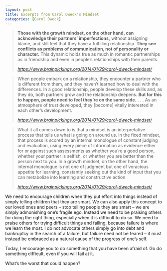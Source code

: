 ```yaml
---
layout: post
title: Excerpts from Carol Dweck's Mindset
categories: [Carol Dweck]
---
```

<blockquote class="wp-block-quote">
  <p>
    <strong>Those with the growth mindset, on the other hand, can acknowledge their partners’ imperfections,</strong> without assigning blame, and still feel that they have a fulfilling relationship. <strong>They see conflicts as problems of communication, not of personality or character.</strong> This dynamic holds true as much in romantic partnerships as in friendship and even in people’s relationships with their parents.
  </p>
  
  <cite>https://www.brainpickings.org/2014/01/29/carol-dweck-mindset/</cite>
</blockquote>

<blockquote class="wp-block-quote">
  <p>
    When people embark on a relationship, they encounter a partner who is different from them, and they haven’t learned how to deal with the differences. In a good relationship, people develop these skills and, as they do, both partners grow and the relationship deepens. <strong>But for this to happen, people need to feel they’re on the same side.</strong> . . . As an atmosphere of trust developed, they [become] vitally interested in each other’s development.
  </p>
  
  <cite>https://www.brainpickings.org/2014/01/29/carol-dweck-mindset/</cite>
</blockquote>

<blockquote class="wp-block-quote">
  <p>
    What it all comes down to is that a mindset is an interpretative process that tells us what is going on around us. In the fixed mindset, that process is scored by an internal monologue of constant judging and evaluation, using every piece of information as evidence either for or against such assessments as whether you’re a good person, whether your partner is selfish, or whether you are better than the person next to you. In a growth mindset, on the other hand, the internal monologue is not one of judgment but one of voracious appetite for learning, constantly seeking out the kind of input that you can metabolize into learning and constructive action.
  </p>
  
  <cite>https://www.brainpickings.org/2014/01/29/carol-dweck-mindset/</cite>
</blockquote>

We need to encourage children when they put effort into things instead of simply telling children that they are smart. We can also apply this concept to our loved ones and peers &#8211; stop telling people they are smart &#8211; we are simply admonishing one&#8217;s fragile ego. Instead we need to be praising others for doing the right thing, especially when it is difficult to do so. We need to praise others for trying difficult things and failing, because failure is where we learn the most. I do not advocate others simply go into debt and bankruptcy in the search of a failure, but failure need not be feared &#8211; it must instead be embraced as a natural cause of the progress of one&#8217;s self.

Today, I encourage you to do something that you have been afraid of. Go do something difficult, even if you will fail at it. 

What&#8217;s the worst that could happen?